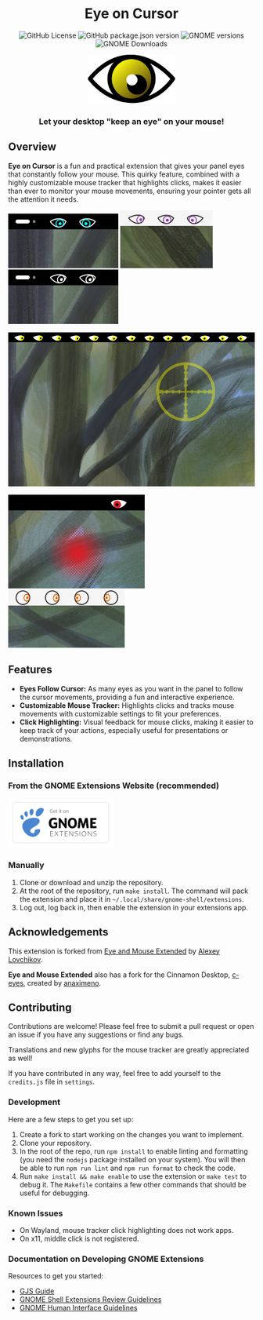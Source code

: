 <h1 align="center">Eye on Cursor</h1>
<p align="center">
    <img alt="GitHub License" src="https://img.shields.io/github/license/djinnalexio/eye-on-cursor?style=for-the-badge&logo=gnu">
    <img alt="GitHub package.json version" src="https://img.shields.io/github/package-json/v/djinnalexio/eye-on-cursor?style=for-the-badge&logo=node.js">
    <img alt="GNOME versions" src="https://img.shields.io/badge/supported_shell_versions-45_and_46-green?style=for-the-badge&logo=gnome">
    <img alt="GNOME Downloads" src="https://img.shields.io/badge/dynamic/xml?url=https%3A%2F%2Fextensions.gnome.org%2Fextension%2F7036%2Feye-on-cursor%2F&query=%2Fhtml%2Fbody%2Fdiv%5B2%5D%2Fdiv%2Fdiv%5B2%5D%2Fdiv%5B1%5D%2Fspan%5B3%5D&label=GNOME%20extensions&cacheSeconds=86400&style=for-the-badge&logo=gnome">
</p>
<p align="center">
  <img alt="logo" height="100" src="./eye-on-cursor@djinnalexio.github.io/media/eye-on-cursor-logo.svg">
</p>
<h3 align="center">Let your desktop "keep an eye" on your mouse!</h3>

## Overview

**Eye on Cursor** is a fun and practical extension that gives your panel eyes that constantly follow your mouse. This quirky feature, combined with a highly customizable mouse tracker that highlights clicks, makes it easier than ever to monitor your mouse movements, ensuring your pointer gets all the attention it needs.

![blueEyes](assets/blueEyes.png) ![classic](assets/classic.png) ![default](assets/default.png)

![biblicallyAccurate](assets/biblicallyAccurate.png)

![tracker](assets/tracker.png) ![round](assets/round.png)

## Features

- **Eyes Follow Cursor:** As many eyes as you want in the panel to follow the cursor movements, providing a fun and interactive experience.
- **Customizable Mouse Tracker:** Highlights clicks and tracks mouse movements with customizable settings to fit your preferences.
- **Click Highlighting:** Visual feedback for mouse clicks, making it easier to keep track of your actions, especially useful for presentations or demonstrations.

## Installation

### From the GNOME Extensions Website (recommended)

[<img alt="EGO page" height="100" src="https://raw.githubusercontent.com/andyholmes/gnome-shell-extensions-badge/master/get-it-on-ego.svg?sanitize=true">](https://extensions.gnome.org/extension/7036/eye-on-cursor/)

### Manually

1. Clone or download and unzip the repository.
2. At the root of the repository, run `make install`. The command will pack the extension and place it in `~/.local/share/gnome-shell/extensions`.
3. Log out, log back in, then enable the extension in your extensions app.

## Acknowledgements

This extension is forked from [Eye and Mouse Extended](https://extensions.gnome.org/extension/3139/eye-extended/) by [Alexey Lovchikov](https://github.com/alexeylovchikov).

**Eye and Mouse Extended** also has a fork for the Cinnamon Desktop, [c-eyes](https://github.com/anaximeno/c-eyes), created by [anaximeno](https://github.com/anaximeno/).

## Contributing

Contributions are welcome! Please feel free to submit a pull request or open an issue if you have any suggestions or find any bugs.

Translations and new glyphs for the mouse tracker are greatly appreciated as well!

If you have contributed in any way, feel free to add yourself to the `credits.js` file in `settings`.

### Development

Here are a few steps to get you set up:

1. Create a fork to start working on the changes you want to implement.
2. Clone your repository.
3. In the root of the repo, run `npm install` to enable linting and formatting (you need the `nodejs` package installed on your system). You will then be able to run `npm run lint` and `npm run format` to check the code.
4. Run `make install && make enable` to use the extension or `make test` to debug it. The `Makefile` contains a few other commands that should be useful for debugging.

### Known Issues

- On Wayland, mouse tracker click highlighting does not work apps.
- On x11, middle click is not registered.

### Documentation on Developing GNOME Extensions

Resources to get you started:

- [GJS Guide](https://gjs.guide/)
- [GNOME Shell Extensions Review Guidelines](https://gjs.guide/extensions/review-guidelines/review-guidelines.html)
- [GNOME Human Interface Guidelines](https://developer.gnome.org/hig/)
